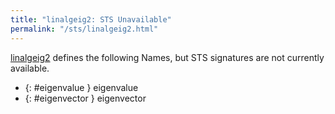 ```yaml
---
title: "linalgeig2: STS Unavailable"
permalink: "/sts/linalgeig2.html"
---
```






[linalgeig2](/cd/linalgeig2)
defines the following Names, but STS signatures are not currently available.


 *  {: #eigenvalue } eigenvalue
 *  {: #eigenvector } eigenvector